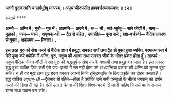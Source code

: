**अग्नौ गुरावात्मनि च सर्वभूतेषु मां परम् ।** **अपृथग्धीरुपसीत ब्रह्मवर्चस्व्यकल्मष: ॥ ३२॥** 

शब्दार्थ **** 

**अग्नौ—** **अग्नि में** **; गुरौ—** **गुरु में** **; आत्मनि—** **अपने में** **; च—** **भी** **; सर्व-भूतेषु—** **सारे जीवों में** **; माम्—** **मुझको** **; परम्—** **परम** **;** **अपृथक्-धी:—** **द्वैत से रहित** **; उपासीत—** **पूजा करे** **; ब्रह्म-वर्चस्वी—** **वैदिक प्रकाश से युक्त** **; अकल्मष:—** **निष्पाप।** **.** 

**इस तरह गुरु की सेवा करने से वैदिक ज्ञान में प्रबुद्ध, समस्त पापों तथा द्वैत से मुक्त हुआ** **व्यक्ति, परमात्मा रूप में मेरी पूजा करे क्योंकि मैं अग्नि, गुरु, मनुष्य की आत्मा तथा समस्त** **जीवों के भीतर प्रकट होता हूँ।** **तात्पर्य :** मनुष्य वैदिक जीवन-शैली में दक्ष गुरु की श्रद्धापूर्वक सेवा करके यशस्वी तथा प्रबुद्ध बन जाता है। इस प्रकार शुद्ध हुआ व्यक्ति फिर कभी ऐसे पाप-कृत्यों में रत नहीं होता जो आध्यात्मिक प्रकाश की अग्नि को तुरन्त बुझा सकें। न ही वह मूर्ख तथा क्षुद्र हृदय बनकर अपनी निजी इनि्द्रयतृप्ति के लिए प्रकृति का दोहन करता है। शुद्ध व्यक्ति *अपृथग्-धी* —द्वैतभाव से रहित—होता है क्योंकि उसे सभी वस्तुओं के भीतर भगवान् का दर्शन करने की शिक्षा दी गई है। ऐसी उदात्त चेतना की शिक्षा विश्व-भर में दी जानी चाहिए जिससे मानव समाज शान्त तथा उदात्त बन सके।  